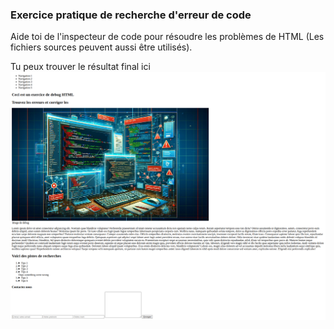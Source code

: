 ### Exercice pratique de recherche d'erreur de code

Aide toi de l'inspecteur de code pour résoudre les problèmes de HTML (Les fichiers sources peuvent aussi être utilisés).

Tu peux trouver le résultat final ici
<img src="./assets/images/FireShot Capture 111 - Exercice de debug HTML 1 - jujuck.github.io.png" >
